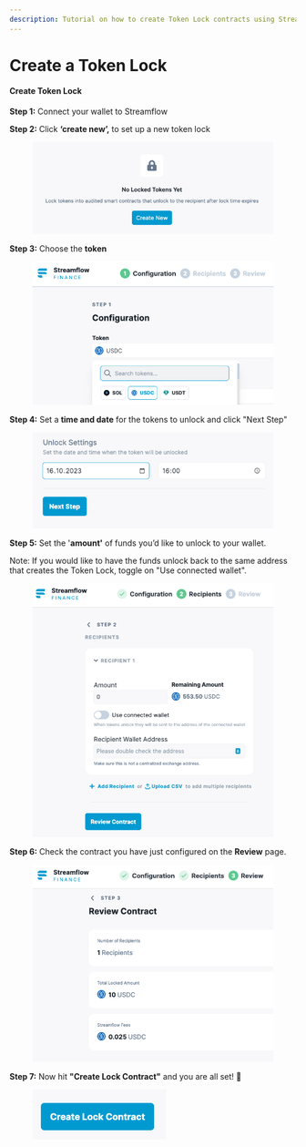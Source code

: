 ```yaml
---
description: Tutorial on how to create Token Lock contracts using Streamflow
---
```


# Create a Token Lock

#### Create Token Lock

**Step 1:** Connect your wallet to Streamflow

**Step 2:** Click **‘create new’,** to set up a new token lock

<figure><img src="../../.gitbook/assets/image (18).png" alt=""><figcaption></figcaption></figure>

**Step 3:** Choose the **token**

<figure><img src="../../.gitbook/assets/image (19).png" alt=""><figcaption></figcaption></figure>

**Step 4:** Set a **time and date** for the tokens to unlock and click "Next Step"

<figure><img src="../../.gitbook/assets/image (20).png" alt=""><figcaption></figcaption></figure>

**Step 5:** Set the '**amount'** of funds you’d like to unlock to your wallet.&#x20;

Note: If you would like to have the funds unlock back to the same address that creates the Token Lock, toggle on "Use connected wallet".

<figure><img src="../../.gitbook/assets/image (21).png" alt="" width="518"><figcaption></figcaption></figure>



**Step 6:** Check the contract you have just configured on the **Review** page.&#x20;

<figure><img src="../../.gitbook/assets/image (22).png" alt="" width="516"><figcaption></figcaption></figure>

**Step 7:** Now hit **"Create Lock Contract"** and you are all set! :tada:

<figure><img src="../../.gitbook/assets/image (24).png" alt=""><figcaption></figcaption></figure>
